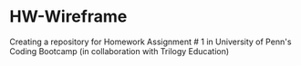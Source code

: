 # HW-Wireframe
Creating a repository for Homework Assignment # 1 in University of Penn's Coding Bootcamp (in collaboration with Trilogy Education)
